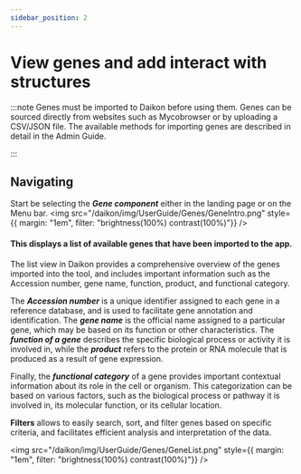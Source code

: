 ```yaml
---
sidebar_position: 2
---
```


# View genes and add interact with structures

:::note
Genes must be imported to Daikon before using them. Genes can be sourced directly from websites such as Mycobrowser or by uploading a CSV/JSON file. The available methods for importing genes are described in detail in the Admin Guide.

:::

## Navigating

Start be selecting the ***Gene component*** either in the landing page or on the Menu bar.
<img
src="/daikon/img/UserGuide/Genes/GeneIntro.png"
style={{ margin: "1em", filter: "brightness(100%) contrast(100%)"}}
/>

#### This displays a list of available genes that have been imported to the app.
The list view in Daikon provides a comprehensive overview of the genes imported into the tool, and includes important information such as the Accession number, gene name, function, product, and functional category.

The ***Accession number*** is a unique identifier assigned to each gene in a reference database, and is used to facilitate gene annotation and identification. The ***gene name*** is the official name assigned to a particular gene, which may be based on its function or other characteristics. The ***function of a gene*** describes the specific biological process or activity it is involved in, while the ***product*** refers to the protein or RNA molecule that is produced as a result of gene expression.

Finally, the ***functional category*** of a gene provides important contextual information about its role in the cell or organism. This categorization can be based on various factors, such as the biological process or pathway it is involved in, its molecular function, or its cellular location.

**Filters** allows to easily search, sort, and filter genes based on specific criteria, and facilitates efficient analysis and interpretation of the data.

<img
src="/daikon/img/UserGuide/Genes/GeneList.png"
style={{ margin: "1em", filter: "brightness(100%) contrast(100%)"}}
/>


